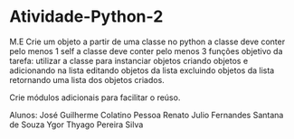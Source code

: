 # Atividade-Python-2

M.E
Crie um objeto a partir de uma classe no python
a classe deve conter pelo menos 1 self
a classe deve conter pelo menos 3 funções
objetivo da tarefa:
utilizar a classe para instanciar objetos
criando objetos e adicionando na lista
editando objetos da lista
excluindo objetos da lista
retornando uma lista dos objetos criados.

Crie módulos adicionais para facilitar o reúso.

Alunos:
José Guilherme Colatino Pessoa
Renato Julio Fernandes Santana de Souza
Ygor Thyago Pereira Silva
